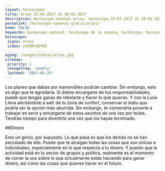```yaml
---
layout: horoscopos
title: aries 23-01-2017 al 30-01-2017 
description: Horóscopo semanal aries. Horoscopo 23-01-2017 al 30-01-2017. Horoscopos univision gratis
permalink: /horoscopo-semanal-gratis/aries/
home: FALSE
keywords: horóscopo semanal, horóscopo de la semana, horóscopo, horóscopo gratis,horóscopos, horóscopo esperanza gracia, horoscopos aries la semana, horóscopos gratis, Tarot, Astrologia, Zodíaco, aries, horoscopo gratis
horoscopo:
 signo: aries
 video: jX39RrN5VDk

ogimg: /images/zodiac/aries.jpg
sitemap:
 priority: 1
 changefreq: 'weekly'
 lastmod: '2017-01-23'
---
```



Los planes que dabas por inamovibles podrían cambiar. Sin embargo, esto es algo que te agradaría. Si debes encargarte de tus responsabilidades, puede que tengas ganas de rebelarte y hacer lo que quieras. Y con la Luna Llena alentándote a salir de tu zona de confort, conservar el statu quo podría ser la opción más aburrida. Sin embargo, te convendría ponerte a trabajar en serio y encargarte de estos asuntos de una vez por todas. Tendrás tiempo para divertirte una vez que los hayas terminado.

##Dinero

Eres un genio, por supuesto. Lo que pasa es que los demás no se han percatado de ello. Puede que te atraigan todas las cosas que son únicas e individuales, especialmente en lo que respecta a tu dinero. Y puesto que la actividad está en tu sector de grupos y política, realmente es el momento de correr la voz sobre lo que actualmente estás haciendo para ganar dinero, así como las cosas que quieres hacer en el futuro.